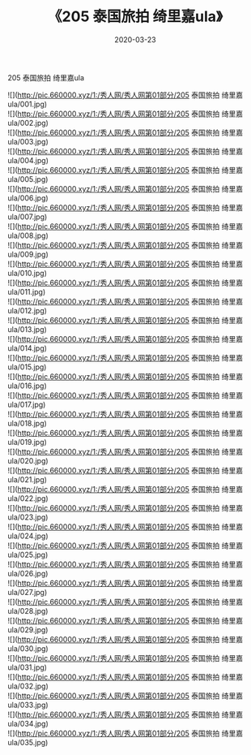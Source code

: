 ﻿---
layout: post
title:  《205 泰国旅拍 绮里嘉ula》
date:   2020-03-23
img: http://pic.660000.xyz/1:/秀人网/秀人网第01部分/205 泰国旅拍 绮里嘉ula/000.jpg
categories: [美女, 清纯, 唯美]
---

205 泰国旅拍 绮里嘉ula

  ![](http://pic.660000.xyz/1:/秀人网/秀人网第01部分/205 泰国旅拍 绮里嘉ula/001.jpg) <br> ![](http://pic.660000.xyz/1:/秀人网/秀人网第01部分/205 泰国旅拍 绮里嘉ula/002.jpg) <br> ![](http://pic.660000.xyz/1:/秀人网/秀人网第01部分/205 泰国旅拍 绮里嘉ula/003.jpg) <br> ![](http://pic.660000.xyz/1:/秀人网/秀人网第01部分/205 泰国旅拍 绮里嘉ula/004.jpg) <br> ![](http://pic.660000.xyz/1:/秀人网/秀人网第01部分/205 泰国旅拍 绮里嘉ula/005.jpg) <br> ![](http://pic.660000.xyz/1:/秀人网/秀人网第01部分/205 泰国旅拍 绮里嘉ula/006.jpg) <br> ![](http://pic.660000.xyz/1:/秀人网/秀人网第01部分/205 泰国旅拍 绮里嘉ula/007.jpg) <br> ![](http://pic.660000.xyz/1:/秀人网/秀人网第01部分/205 泰国旅拍 绮里嘉ula/008.jpg) <br> ![](http://pic.660000.xyz/1:/秀人网/秀人网第01部分/205 泰国旅拍 绮里嘉ula/009.jpg) <br> ![](http://pic.660000.xyz/1:/秀人网/秀人网第01部分/205 泰国旅拍 绮里嘉ula/010.jpg) <br> ![](http://pic.660000.xyz/1:/秀人网/秀人网第01部分/205 泰国旅拍 绮里嘉ula/011.jpg) <br> ![](http://pic.660000.xyz/1:/秀人网/秀人网第01部分/205 泰国旅拍 绮里嘉ula/012.jpg) <br> ![](http://pic.660000.xyz/1:/秀人网/秀人网第01部分/205 泰国旅拍 绮里嘉ula/013.jpg) <br> ![](http://pic.660000.xyz/1:/秀人网/秀人网第01部分/205 泰国旅拍 绮里嘉ula/014.jpg) <br> ![](http://pic.660000.xyz/1:/秀人网/秀人网第01部分/205 泰国旅拍 绮里嘉ula/015.jpg) <br> ![](http://pic.660000.xyz/1:/秀人网/秀人网第01部分/205 泰国旅拍 绮里嘉ula/016.jpg) <br> ![](http://pic.660000.xyz/1:/秀人网/秀人网第01部分/205 泰国旅拍 绮里嘉ula/017.jpg) <br> ![](http://pic.660000.xyz/1:/秀人网/秀人网第01部分/205 泰国旅拍 绮里嘉ula/018.jpg) <br> ![](http://pic.660000.xyz/1:/秀人网/秀人网第01部分/205 泰国旅拍 绮里嘉ula/019.jpg) <br> ![](http://pic.660000.xyz/1:/秀人网/秀人网第01部分/205 泰国旅拍 绮里嘉ula/020.jpg) <br> ![](http://pic.660000.xyz/1:/秀人网/秀人网第01部分/205 泰国旅拍 绮里嘉ula/021.jpg) <br> ![](http://pic.660000.xyz/1:/秀人网/秀人网第01部分/205 泰国旅拍 绮里嘉ula/022.jpg) <br> ![](http://pic.660000.xyz/1:/秀人网/秀人网第01部分/205 泰国旅拍 绮里嘉ula/023.jpg) <br> ![](http://pic.660000.xyz/1:/秀人网/秀人网第01部分/205 泰国旅拍 绮里嘉ula/024.jpg) <br> ![](http://pic.660000.xyz/1:/秀人网/秀人网第01部分/205 泰国旅拍 绮里嘉ula/025.jpg) <br> ![](http://pic.660000.xyz/1:/秀人网/秀人网第01部分/205 泰国旅拍 绮里嘉ula/026.jpg) <br> ![](http://pic.660000.xyz/1:/秀人网/秀人网第01部分/205 泰国旅拍 绮里嘉ula/027.jpg) <br> ![](http://pic.660000.xyz/1:/秀人网/秀人网第01部分/205 泰国旅拍 绮里嘉ula/028.jpg) <br> ![](http://pic.660000.xyz/1:/秀人网/秀人网第01部分/205 泰国旅拍 绮里嘉ula/029.jpg) <br> ![](http://pic.660000.xyz/1:/秀人网/秀人网第01部分/205 泰国旅拍 绮里嘉ula/030.jpg) <br> ![](http://pic.660000.xyz/1:/秀人网/秀人网第01部分/205 泰国旅拍 绮里嘉ula/031.jpg) <br> ![](http://pic.660000.xyz/1:/秀人网/秀人网第01部分/205 泰国旅拍 绮里嘉ula/032.jpg) <br> ![](http://pic.660000.xyz/1:/秀人网/秀人网第01部分/205 泰国旅拍 绮里嘉ula/033.jpg) <br> ![](http://pic.660000.xyz/1:/秀人网/秀人网第01部分/205 泰国旅拍 绮里嘉ula/034.jpg) <br> ![](http://pic.660000.xyz/1:/秀人网/秀人网第01部分/205 泰国旅拍 绮里嘉ula/035.jpg) <br>